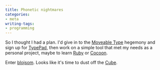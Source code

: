 ```yaml
---
title: Phonetic nightmares
categories:
- meta
writing-tags:
- programming
---
```


So I thought I had a plan.  I'd give in to the [Moveable Type][1] hegemony and sign up for [TypePad][2], then work on a simple tool that met my needs as a personal project, maybe to learn [Ruby][3] or [Cocoon][4].

   [1]: http://moveabletype.org/
   [2]: http://typepad.org/
   [3]: http://www.rubycentral.com/
   [4]: http://cocoon.apache.org/

Enter [blojsom][5].  Looks like it's time to dust off the [Cube][6].

   [5]: http://blojsom.sourceforge.net/
   [6]: http://www.apple-history.com/frames/body.php?page=gallery&model=g4cube
